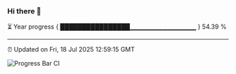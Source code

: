### Hi there 👋

⏳ Year progress { ████████████████▁▁▁▁▁▁▁▁▁▁▁▁▁▁ } 54.39 %

---

⏰ Updated on Fri, 18 Jul 2025 12:59:15 GMT

![Progress Bar CI](https://github.com/DhruviPatel157/GitHub-Actions-Demo/workflows/Progress%20Bar%20CI/badge.svg)
